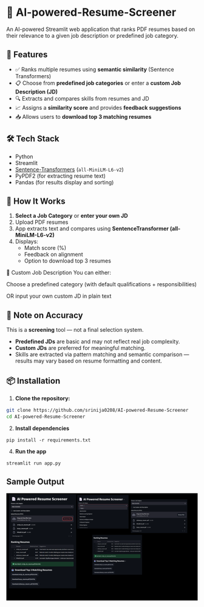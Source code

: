 # 📄 AI-powered-Resume-Screener

An AI-powered Streamlit web application that ranks PDF resumes based on their relevance to a given job description or predefined job category.

## 🚀 Features

- ✅ Ranks multiple resumes using **semantic similarity** (Sentence Transformers)
- 📋 Choose from **predefined job categories** or enter a **custom Job Description (JD)**
- 🔍 Extracts and compares skills from resumes and JD
- 📈 Assigns a **similarity score** and provides **feedback suggestions**
- 📥 Allows users to **download top 3 matching resumes**

## 🛠️ Tech Stack

- Python 
- Streamlit 
- [Sentence-Transformers](https://www.sbert.net/) (`all-MiniLM-L6-v2`)
- PyPDF2 (for extracting resume text)
- Pandas (for results display and sorting)

## 🚀 How It Works

1. **Select a Job Category** or **enter your own JD**
2. Upload PDF resumes
3. App extracts text and compares using **SentenceTransformer (all-MiniLM-L6-v2)**
4. Displays:
   - Match score (%)
   - Feedback on alignment
   - Option to download top 3 resumes

📁 Custom Job Description
You can either:

Choose a predefined category (with default qualifications + responsibilities)

OR input your own custom JD in plain text


## 🧠 Note on Accuracy

This is a **screening** tool — not a final selection system.  
- **Predefined JDs** are basic and may not reflect real job complexity.  
- **Custom JDs** are preferred for meaningful matching.  
- Skills are extracted via pattern matching and semantic comparison — results may vary based on resume formatting and content.



## 📦 Installation

1. **Clone the repository:**
```bash
git clone https://github.com/srinija0208/AI-powered-Resume-Screener
cd AI-powered-Resume-Screener
```


2. **Install dependencies**
```
pip install -r requirements.txt
```

4. **Run the app**
```
streamlit run app.py
```
## Sample Output

![Resume Ranker Result](screenshots/Slide1.PNG)
